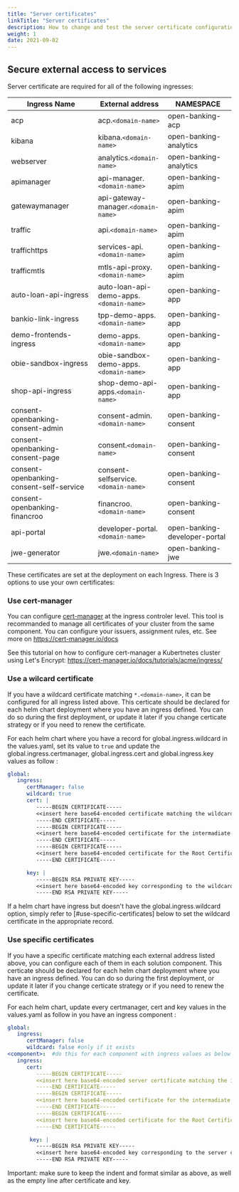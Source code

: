 ```yaml
---
title: "Server certificates"
linkTitle: "Server certificates"
description: How to change and test the server certificate configurations used for https services
weight: 1
date: 2021-09-02
---
```


## Secure external access to services

Server certificate are required for all of the following ingresses:

| Ingress Name                              | External address                       | NAMESPACE                      |
|-------------------------------------------|----------------------------------------|--------------------------------|
| acp                                       | acp.`<domain-name>`                    | open-banking-acp               |
| kibana                                    | kibana.`<domain-name>`                 | open-banking-analytics         |
| webserver                                 | analytics.`<domain-name>`              | open-banking-analytics         |
| apimanager                                | api-manager.`<domain-name>`            | open-banking-apim              |
| gatewaymanager                            | api-gateway-manager.`<domain-name>`    | open-banking-apim              |
| traffic                                   | api.`<domain-name>`                    | open-banking-apim              |
| traffichttps                              | services-api.`<domain-name>`           | open-banking-apim              |
| trafficmtls                               | mtls-api-proxy.`<domain-name>`         | open-banking-apim              |
| auto-loan-api-ingress                     | auto-loan-api-demo-apps.`<domain-name>`| open-banking-app               |
| bankio-link-ingress                       | tpp-demo-apps.`<domain-name>`          | open-banking-app               |
| demo-frontends-ingress                    | demo-apps.`<domain-name>`              | open-banking-app               |
| obie-sandbox-ingress                      | obie-sandbox-demo-apps.`<domain-name>` | open-banking-app               |
| shop-api-ingress                          | shop-demo-api-apps.`<domain-name>`     | open-banking-app               |
| consent-openbanking-consent-admin         | consent-admin.`<domain-name>`          | open-banking-consent           |
| consent-openbanking-consent-page          | consent.`<domain-name>`                | open-banking-consent           |
| consent-openbanking-consent-self-service  | consent-selfservice.`<domain-name>`    | open-banking-consent           |
| consent-openbanking-financroo             | financroo.`<domain-name>`              | open-banking-consent           |
| api-portal                                | developer-portal.`<domain-name>`       | open-banking-developer-portal  |
| jwe-generator                             | jwe.`<domain-name>`                    | open-banking-jwe               |

These certificates are set at the deployment on each Ingress.
There is 3 options to use your own certificates:

### Use cert-manager

You can configure [cert-manager](https://cert-manager.io/) at the ingress controler level.
This tool is recommanded to manage all certificates of your cluster from the same component.
You can configure your issuers, assignment rules, etc. See more on <https://cert-manager.io/docs>

See this tutorial on how to configure cert-manager a Kubertnetes cluster using Let's Encrypt: <https://cert-manager.io/docs/tutorials/acme/ingress/>

### Use a wilcard certificate

If you have a wildcard certificate matching `*.<domain-name>`, it can be configured for all ingress listed above.
This certicate should be declared for each helm chart deployment where you have an ingress defined.
You can do so during the first deployment, or update it later if you change certicate strategy or if you need to renew the certificate.

For each helm chart where you have a record for global.ingress.wildcard in the values.yaml, set its value to `true` and update the global.ingress.certmanager, global.ingress.cert and global.ingress.key values as follow :

```yaml
global:
   ingress:
      certManager: false
      wildcard: true
      cert: |
         -----BEGIN CERTIFICATE-----
         <<insert here base64-encoded certificate matching the wildcard certificate>>
         -----END CERTIFICATE-----
         -----BEGIN CERTIFICATE-----
         <<insert here base64-encoded certificate for the intermadiate Certificate Authority>>
         -----END CERTIFICATE-----
         -----BEGIN CERTIFICATE-----
         <<insert here base64-encoded certificate for the Root Certificate Authority>>
         -----END CERTIFICATE-----

      key: |
         -----BEGIN RSA PRIVATE KEY-----
         <<insert here base64-encoded key corresponding to the wildcard certificate>>
         -----END RSA PRIVATE KEY-----

```

If a helm chart have ingress but doesn't have the global.ingress.wildcard option, simply refer to [#use-specific-certificates] below to set the wildcard certificate in the appropriate record.

### Use specific certificates

If you have a specific certificate matching each external address listed above, you can configure each of them in each solution component.
This certicate should be declared for each helm chart deployment where you have an ingress defined.
You can do so during the first deployment, or update it later if you change certicate strategy or if you need to renew the certificate.

For each helm chart, update every certmanager, cert and key values in the values.yaml as follow in you have an ingress component :

```yaml
global:
   ingress:
      certManager: false
      wildcard: false #only if it exists
<component>:  #do this for each component with ingress values as below
   ingress:
      cert: 
         -----BEGIN CERTIFICATE-----
         <<insert here base64-encoded server certificate matching the ingress name>>
         -----END CERTIFICATE-----
         -----BEGIN CERTIFICATE-----
         <<insert here base64-encoded certificate for the intermadiate Certificate Authority>>
         -----END CERTIFICATE-----
         -----BEGIN CERTIFICATE-----
         <<insert here base64-encoded certificate for the Root Certificate Authority>>
         -----END CERTIFICATE-----

       key: |
         -----BEGIN RSA PRIVATE KEY-----
         <<insert here base64-encoded key corresponding to the server certificate>>
         -----END RSA PRIVATE KEY-----

```

Important: make sure to keep the indent and format similar as above, as well as the empty line after certificate and key.

<!-- ## Secure internal connections

{{% alert title="Note" color="primary" %}}
This section is under development
{{% /alert %}} -->